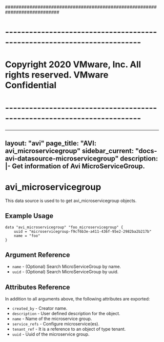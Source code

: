 ############################################################################
# ------------------------------------------------------------------------
# Copyright 2020 VMware, Inc.  All rights reserved. VMware Confidential
# ------------------------------------------------------------------------
###

---
layout: "avi"
page_title: "AVI: avi_microservicegroup"
sidebar_current: "docs-avi-datasource-microservicegroup"
description: |-
  Get information of Avi MicroServiceGroup.
---

# avi_microservicegroup

This data source is used to to get avi_microservicegroup objects.

## Example Usage

```hcl
data "avi_microservicegroup" "foo_microservicegroup" {
    uuid = "microservicegroup-f9cf6b3e-a411-436f-95e2-2982ba2b217b"
    name = "foo"
}
```

## Argument Reference

* `name` - (Optional) Search MicroServiceGroup by name.
* `uuid` - (Optional) Search MicroServiceGroup by uuid.

## Attributes Reference

In addition to all arguments above, the following attributes are exported:

* `created_by` - Creator name.
* `description` - User defined description for the object.
* `name` - Name of the microservice group.
* `service_refs` - Configure microservice(es).
* `tenant_ref` - It is a reference to an object of type tenant.
* `uuid` - Uuid of the microservice group.

